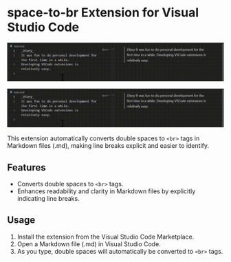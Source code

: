 # space-to-br Extension for Visual Studio Code

![gif](https://github.com/kazuki235/space-to-br/blob/1f62d9e985b642a32478aa2d5313f1fd8a95be58/assets/output.gif)

<img src="https://github.com/kazuki235/space-to-br/blob/1f62d9e985b642a32478aa2d5313f1fd8a95be58/assets/output.gif">

This extension automatically converts double spaces to `<br>` tags in Markdown files (.md), making line breaks explicit and easier to identify.

## Features

- Converts double spaces to `<br>` tags.
- Enhances readability and clarity in Markdown files by explicitly indicating line breaks.

## Usage

1. Install the extension from the Visual Studio Code Marketplace.
2. Open a Markdown file (.md) in Visual Studio Code.
3. As you type, double spaces will automatically be converted to `<br>` tags.
